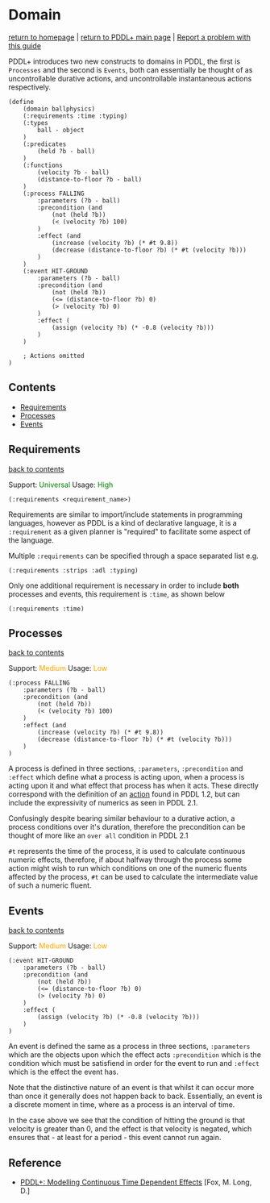 # Domain
[return to homepage](../../readme.md) | [return to PDDL+ main page](./main.md) | [Report a problem with this guide](https://github.com/nergmada/pddl-reference/issues/new/choose)

PDDL+ introduces two new constructs to domains in PDDL, the first is `Processes` and the second is `Events`, both can essentially be thought of as uncontrollable durative actions, and uncontrollable instantaneous actions respectively.

```LISP
(define
    (domain ballphysics)
    (:requirements :time :typing)
    (:types
        ball - object
    )
    (:predicates
        (held ?b - ball)
    )
    (:functions
        (velocity ?b - ball)
        (distance-to-floor ?b - ball)
    )
    (:process FALLING
        :parameters (?b - ball)
        :precondition (and
            (not (held ?b))
            (< (velocity ?b) 100)
        )
        :effect (and
            (increase (velocity ?b) (* #t 9.8))
            (decrease (distance-to-floor ?b) (* #t (velocity ?b)))
        )
    )
    (:event HIT-GROUND
        :parameters (?b - ball)
        :precondition (and
            (not (held ?b))
            (<= (distance-to-floor ?b) 0)
            (> (velocity ?b) 0)
        )
        :effect (
            (assign (velocity ?b) (* -0.8 (velocity ?b)))
        )
    )

    ; Actions omitted
)
```

## Contents

- [Requirements](#requirements)
- [Processes](#processes)
- [Events](#events)

## Requirements

[back to contents](#contents)

Support: <span style="color:green">Universal</span>
Usage: <span style="color:green">High</span>

`(:requirements <requirement_name>)`

Requirements are similar to import/include statements in programming languages, however as PDDL is a kind of declarative language, it is a `:requirement` as a given planner is "required" to facilitate some aspect of the language.

Multiple `:requirements` can be specified through a space separated list e.g.

`(:requirements :strips :adl :typing)`

Only one additional requirement is necessary in order to include **both** processes and events, this requirement is `:time`, as shown below

`(:requirements :time)`

## Processes

[back to contents](#contents)

Support: <span style="color:orange">Medium</span>
Usage: <span style="color:orange">Low</span>

```LISP
(:process FALLING
    :parameters (?b - ball)
    :precondition (and
        (not (held ?b))
        (< (velocity ?b) 100)
    )
    :effect (and
        (increase (velocity ?b) (* #t 9.8))
        (decrease (distance-to-floor ?b) (* #t (velocity ?b)))
    )
)
```

A process is defined in three sections, `:parameters`, `:precondition` and `:effect` which define what a process is acting upon, when a process is acting upon it and what effect that process has when it acts. These directly correspond with the definition of an [action](../PDDL/domain.md#actions) found in PDDL 1.2, but can include the expressivity of numerics as seen in PDDL 2.1.

Confusingly despite bearing similar behaviour to a durative action, a process conditions over it's duration, therefore the precondition can be thought of more like an `over all` condition in PDDL 2.1

`#t` represents the time of the process, it is used to calculate continuous numeric effects, therefore, if about halfway through the process some action might wish to run which conditions on one of the numeric fluents affected by the process, `#t` can be used to calculate the intermediate value of such a numeric fluent.

## Events

[back to contents](#contents)

Support: <span style="color:orange">Medium</span>
Usage: <span style="color:orange">Low</span>

```LISP
(:event HIT-GROUND
    :parameters (?b - ball)
    :precondition (and
        (not (held ?b))
        (<= (distance-to-floor ?b) 0)
        (> (velocity ?b) 0)
    )
    :effect (
        (assign (velocity ?b) (* -0.8 (velocity ?b)))
    )
)
```

An event is defined the same as a process in three sections, `:parameters` which are the objects upon which the effect acts `:precondition` which is the condition which must be satisfiend in order for the event to run and `:effect` which is the effect the event has.

Note that the distinctive nature of an event is that whilst it can occur more than once it generally does not happen back to back. Essentially, an event is a discrete moment in time, where as a process is an interval of time.

In the case above we see that the condition of hitting the ground is that velocity is greater than 0, and the effect is that velocity is negated, which ensures that - at least for a period - this event cannot run again.

## Reference

- [PDDL+: Modelling Continuous Time Dependent Effects](https://pdfs.semanticscholar.org/d391/59cb5dfcc21aafd3049002d854ec341037a7.pdf) [Fox, M. Long, D.]